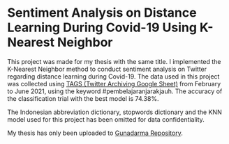 # Sentiment Analysis on Distance Learning During Covid-19 Using K-Nearest Neighbor

This project was made for my thesis with the same title. I implemented the K-Nearest Neighbor method to conduct sentiment analysis on Twitter regarding distance learning during Covid-19. The data used in this project was collected using [TAGS (Twitter Archiving Google Sheet)](https://tags.hawksey.info/) from February to June 2021, using the keyword #pembelajaranjarakjauh. The accuracy of the classification trial with the best model is 74.38%.

The Indonesian abbreviation dictionary, stopwords dictionary and the KNN model used for this project has been omitted for data confidentiality.

My thesis has only been uploaded to [Gunadarma Repository](https://library.gunadarma.ac.id/repository/analisis-sentimen-terhadap-pembelajaran-jarak-jauh-menggunakan-metode-k-nearest-neighbor-skripsi).
